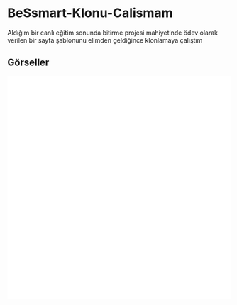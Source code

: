 # BeSsmart-Klonu-Calismam
Aldığım bir canlı eğitim sonunda bitirme projesi mahiyetinde ödev olarak verilen bir sayfa şablonunu elimden geldiğince klonlamaya çalıştım 

## Görseller
<div align="center">
    <img src="./assets/readme/readme.svg" />
</div>

